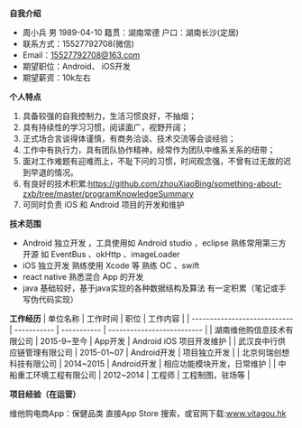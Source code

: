 **自我介绍**
- 周小兵   男   1989-04-10  籍贯：湖南常德  户口：湖南长沙(定居)
- 联系方式：15527792708(微信)  
- Email：15527792708@163.com
- 期望职位：Android、 iOS开发
- 期望薪资：10k左右

**个人特点**

1. 具备较强的自我控制力，生活习惯良好，不抽烟；
2. 具有持续性的学习习惯，阅读面广，视野开阔；
3. 正式场合言谈得体谨慎，有商务洽谈、技术交流等会谈经验；
4. 工作中有执行力，具有团队协作精神，经常作为团队中维系关系的纽带；
5. 面对工作难题有迎难而上，不耻下问的习惯，时间观念强，不曾有过无故的迟到早退的情况。
6. 有良好的技术积累:https://github.com/zhouXiaoBing/something-about-zxb/tree/master/programKnowledgeSummary 
7. 可同时负责 iOS 和 Android 项目的开发和维护

**技术范围**
- Android 独立开发 ，工具使用如 Android studio ，eclipse  熟练常用第三方开源 如 EventBus 、okHttp 、imageLoader
- iOS  独立开发 熟练使用 Xcode 等 熟练 OC 、swift
- react native  熟悉混合 App 的开发
- java  基础较好，基于java实现的各种数据结构及算法 有一定积累（笔记或手写伪代码实现）

**工作经历**
| 单位名称                     | 工作时间    | 职位        | 工作内容                   |
| ---------------------------- | ----------- | ----------- | -------------------------- |
| 湖南维他购信息技术有限公司   | 2015-9~至今 | App开发     | Android iOS 项目开发维护   |
| 武汉良中行供应链管理有限公司 | 2015-01~07  | Android开发 | 项目独立开发               |
| 北京何瑞创想科技有限公司     | 2014~2015   | Android开发 | 相应功能模块开发，日常维护 |
| 中船重工环境工程有限公司     | 2012~2014   | 工程师      | 工程制图，驻场等           |

**项目经验（在运营）**

维他购电商App：保健品类  直接App Store 搜索，或官网下载:www.vitagou.hk
